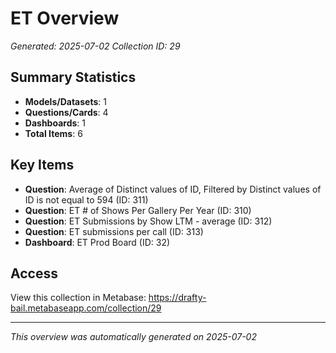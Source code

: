 # ET Overview

*Generated: 2025-07-02*
*Collection ID: 29*

## Summary Statistics
- **Models/Datasets**: 1
- **Questions/Cards**: 4
- **Dashboards**: 1
- **Total Items**: 6

## Key Items
- **Question**: Average of Distinct values of ID, Filtered by Distinct values of ID is not equal to 594 (ID: 311)
- **Question**: ET # of Shows Per Gallery Per Year (ID: 310)
- **Question**: ET Submissions by Show LTM - average (ID: 312)
- **Question**: ET submissions per call (ID: 313)
- **Dashboard**: ET Prod Board (ID: 32)

## Access
View this collection in Metabase: https://drafty-bail.metabaseapp.com/collection/29

---
*This overview was automatically generated on 2025-07-02*